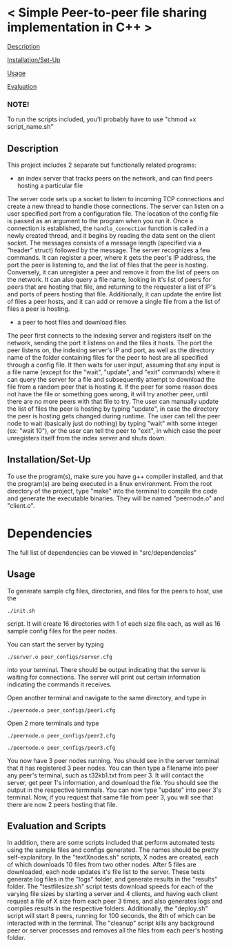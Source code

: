 
# < Simple Peer-to-peer file sharing implementation in C++ >

[Description](#Description)

[Installation/Set-Up](#Installation/Set-Up)

[Usage](#Usage)

[Evaluation](#Evaluation)

### NOTE!
To run the scripts included, you'll probably have to use "chmod +x script_name.sh"

## Description
This project includes 2 separate but functionally related programs: 
- an index server that tracks peers on the network, and can find peers hosting a particular file

The server code sets up a socket to listen to incoming TCP connections and create a new thread to handle those connections. The server can listen on a user specified port from a configuration file. The location of the config file is passed as an argument to the program when you run it. Once a connection is established, the `handle_connection` function is called in a newly created thread, and it begins by reading the data sent on the client socket. The messages consists of a message length (specified via a "header" struct) followed by the message. The server recognizes a few commands. It can register a peer, where it gets the peer's IP address, the port the peer is listening to, and the list of files that the peer is hosting. Conversely, it can unregister a peer and remove it from the list of peers on the network. It can also query a file name, looking in it's list of peers for peers that are hosting that file, and returning to the requester a list of IP's and ports of peers hosting that file. Additionally, it can update the entire list of files a peer hosts, and it can add or remove a single file from a the list of files a peer is hosting.


- a peer to host files and download files

The peer first connects to the indexing server and registers itself on the network, sending the port it listens on and the files it hosts. The port the peer listens on, the indexing server's IP and port, as well as the directory name of the folder containing files for the peer to host are all specified through a config file. It then waits for user input, assuming that any input is a file name (except for the "wait", "update", and "exit" commands) where it can query the server for a file and subsequently attempt to download the file from a random peer that is hosting it. If the peer for some reason does not have the file or something goes wrong, it will try another peer, until there are no more peers with that file to try. The user can manually update the list of files the peer is hosting by typing "update", in case the directory the peer is hosting gets changed during runtime. The user can tell the peer node to wait (basically just do nothing) by typing "wait" with some integer (ex: "wait 10"), or the user can tell the peer to "exit", in which case the peer unregisters itself from the index server and shuts down.

## Installation/Set-Up

To use the program(s), make sure you have g++ compiler installed, and that the program(s) are being executed in a linux environment. From the root directory of the project, type "make" into the terminal to compile the code and generate the executable binaries. They will be named "peernode.o" and "client.o".

# Dependencies

The full list of dependencies can be viewed in "src/dependencies"

## Usage

To generate sample cfg files, directories, and files for the peers to host, use the 

    ./init.sh

script. It will create 16 directories with 1 of each size file each, as well as 16 sample config files for the peer nodes.

You can start the server by typing 

    ./server.o peer_configs/server.cfg
    
into your terminal. There should be output indicating that the server is waiting for connections. The server will print out certain information indicating the commands it receives. 

Open another terminal and navigate to the same directory, and type in  

    ./peernode.o peer_configs/peer1.cfg 

Open 2 more terminals and type 

    ./peernode.o peer_configs/peer2.cfg

    ./peernode.o peer_configs/peer3.cfg

You now have 3 peer nodes running. You should see in the server terminal that it has registered 3 peer nodes. You can then type a filename into peer any peer's terminal, such as t32kb1.txt from peer 3. It will contact the server, get peer 1's information, and download the file. You should see the output in the respective terminals. You can now type "update" into peer 3's terminal. Now, if you request that same file from peer 3, you will see that there are now 2 peers hosting that file. 

## Evaluation and Scripts

In addition, there are some scripts included that perform automated tests using the sample files and configs generated. The names should be pretty self-explanitory. In the "textXnodes.sh" scripts, X nodes are created, each of which downloads 10 files from two other nodes. After 5 files are downloaded, each node updates it's file list to the server. These tests generate log files in the "logs" folder, and generate results in the "results" folder. The "testfilesize.sh" script tests download speeds for each of the varying file sizes by starting a server and 4 clients, and having each client request a file of X size from each peer 3 times, and also generates logs and compiles results in the respective folders. Additionally, the "deploy.sh" script will start 8 peers, running for 100 seconds, the 8th of which can be interacted with in the terminal. The "cleanup" script kills any background peer or server processes and removes all the files from each peer's hosting folder.
